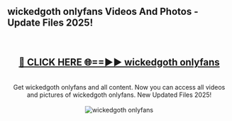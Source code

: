 <h2>wickedgoth onlyfans Videos And Photos - Update Files 2025!</h2>
<br>
<div align="center">
<h2><a href="https://linkcuts.com/hfmhzwbr" rel="nofollow">🔴 CLICK HERE 🌐==►► wickedgoth onlyfans</a></h2>
<br>
Get wickedgoth onlyfans and all content. Now you can access all videos and pictures of wickedgoth onlyfans. New Updated Files 2025!
<br>
<br>
<a href="https://linkcuts.com/hfmhzwbr" rel="nofollow" data-target="animated-image.originalLink"><img src="https://i.ibb.co.com/WyWwxjT/player-gif2.gif" alt="wickedgoth onlyfans" style="max-width: 100%; display: inline-block;" data-target="animated-image.originalImage"></a>
</div>
<br>